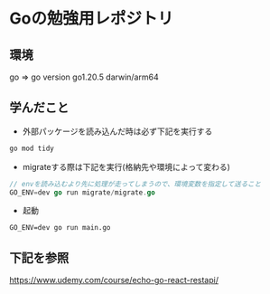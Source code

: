 
# Goの勉強用レポジトリ

## 環境
go => go version go1.20.5 darwin/arm64

## 学んだこと

- 外部パッケージを読み込んだ時は必ず下記を実行する
```bash
go mod tidy
```

- migrateする際は下記を実行(格納先や環境によって変わる)
```Go
// envを読み込むより先に処理が走ってしまうので、環境変数を指定して送ること
GO_ENV=dev go run migrate/migrate.go
```

- 起動
```
GO_ENV=dev go run main.go
```

## 下記を参照
https://www.udemy.com/course/echo-go-react-restapi/
